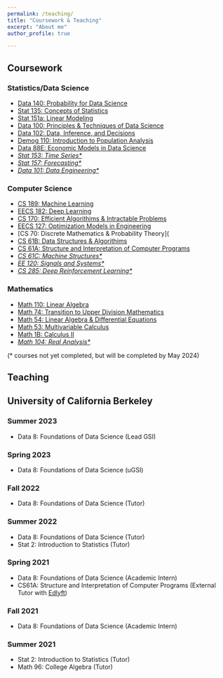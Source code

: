 ```yaml
---
permalink: /teaching/
title: "Coursework & Teaching"
excerpt: "About me"
author_profile: true

---
```

## Coursework
### Statistics/Data Science
- [Data 140: Probability for Data Science]()
- [Stat 135: Concepts of Statistics]()
- [Stat 151a: Linear Modeling]()
- [Data 100: Principles & Techniques of Data Science]()
- [Data 102: Data, Inference, and Decisions]()
- [Demog 110: Introduction to Population Analysis]()
- [Data 88E: Economic Models in Data Science]()
- [_Stat 153: Time Series*_]()
- [_Stat 157: Forecasting*_]()
- [_Data 101: Data Engineering*_]()
### Computer Science 
- [CS 189: Machine Learning]()
- [EECS 182: Deep Learning]()
- [CS 170: Efficient Algorithims & Intractable Problems]()
- [EECS 127: Optimization Models in Engineering]()
- [CS 70: Discrete Mathematics & Probability Theory](
- [CS 61B: Data Structures & Algorithims]()
- [CS 61A: Structure and Interpretation of Computer Programs]()
- [_CS 61C: Machine Structures*_]()
- [_EE 120: Signals and Systems*_]()
- [_CS 285: Deep Reinforcement Learning*_]()
### Mathematics
- [Math 110: Linear Algebra]()
- [Math 74: Transition to Upper Division Mathematics]()
- [Math 54: Linear Algebra & Differential Equations]()
- [Math 53: Multivariable Calculus]()
- [Math 1B: Calculus II]()
- [_Math 104: Real Analysis*_]()

(* courses not yet completed, but will be completed by May 2024)
## Teaching
## University of California Berkeley 
### Summer 2023
- Data 8: Foundations of Data Science (Lead GSI)
  
### Spring 2023
- Data 8: Foundations of Data Science (uGSI)

### Fall 2022
- Data 8: Foundations of Data Science (Tutor)

### Summer 2022
- Data 8: Foundations of Data Science (Tutor)
- Stat 2: Introduction to Statistics (Tutor)

### Spring 2021
- Data 8: Foundations of Data Science (Academic Intern)
- CS61A: Structure and Interpretation of Computer Programs (External Tutor with [Edlyft](https://www.edlyft.com/))

### Fall 2021
- Data 8: Foundations of Data Science (Academic Intern)

### Summer 2021
- Stat 2: Introduction to Statistics (Tutor)
- Math 96: College Algebra (Tutor)
